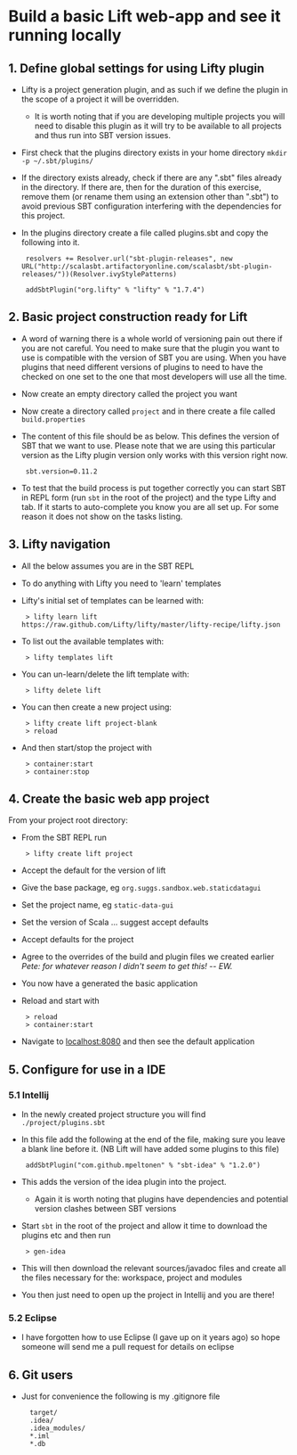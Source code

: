# Build a basic Lift web-app and see it running locally

## 1. Define global settings for using Lifty plugin

 - Lifty is a project generation plugin, and as such if we define the plugin in the scope of a project it will be overridden.
	- It is worth noting that if you are developing multiple projects you will need to disable this plugin as it will try to be available to all projects and thus run into SBT version issues.
 - First check that the plugins directory exists in your home directory `mkdir -p ~/.sbt/plugins/`
 - If the directory exists already, check if there are any ".sbt" files already in the directory.  If there are, then for the duration of this exercise, remove them (or rename them using an extension other than ".sbt") to avoid previous SBT configuration interfering with the dependencies for this project.
 - In the plugins directory create a file called plugins.sbt and copy the following into it.

        resolvers += Resolver.url("sbt-plugin-releases", new URL("http://scalasbt.artifactoryonline.com/scalasbt/sbt-plugin-releases/"))(Resolver.ivyStylePatterns)

        addSbtPlugin("org.lifty" % "lifty" % "1.7.4")

## 2. Basic project construction ready for Lift

 - A word of warning there is a whole world of versioning pain out there if you are not careful.  You need to make sure that the plugin you want to use is compatible with the version of SBT you are using.  When you have plugins that need different versions of plugins to need to have the checked on one set to the one that most developers will use all the time.
 - Now create an empty directory called the project you want
 - Now create a directory called `project` and in there create a file called `build.properties`
 - The content of this file should be as below.  This defines the version of SBT that we want to use.  Please note that we are using this particular version as the Lifty plugin version only works with this version right now.

        sbt.version=0.11.2

  - To test that the build process is put together correctly you can start SBT in REPL form (run `sbt` in the root of the project) and the type Lifty and tab.  If it starts to auto-complete you know you are all set up.  For some reason it does not show on the tasks listing.

## 3. Lifty navigation

 - All the below assumes you are in the SBT REPL
 - To do anything with Lifty you need to 'learn' templates
 - Lifty's initial set of templates can be learned with:

        > lifty learn lift https://raw.github.com/Lifty/lifty/master/lifty-recipe/lifty.json

 - To list out the available templates with:

        > lifty templates lift

 - You can un-learn/delete the lift template with:

        > lifty delete lift

 - You can then create a new project using:

        > lifty create lift project-blank
        > reload

 - And then start/stop the project with

        > container:start 
        > container:stop

## 4. Create the basic web app project

From your project root directory:

 - From the SBT REPL run

        > lifty create lift project

 - Accept the default for the version of lift
 - Give the base package, eg `org.suggs.sandbox.web.staticdatagui`
 - Set the project name, eg `static-data-gui`
 - Set the version of Scala ... suggest accept defaults
 - Accept defaults for the project
 - Agree to the overrides of the build and plugin files we created earlier _Pete: for whatever reason I didn't seem to get this! -- EW._
 - You now have a generated the basic application
 - Reload and start with

        > reload
        > container:start

 - Navigate to [localhost:8080](http://localhost:8080) and then see the default application

## 5. Configure for use in a IDE
### 5.1 Intellij
 - In the newly created project structure you will find `./project/plugins.sbt`
 - In this file add the following at the end of the file, making sure you leave a blank line before it.  (NB Lift will have added some plugins to this file)

        addSbtPlugin("com.github.mpeltonen" % "sbt-idea" % "1.2.0")

 - This adds the version of the idea plugin into the project.
	- Again it is worth noting that plugins have dependencies and potential version clashes between SBT versions
 - Start `sbt` in the root of the project and allow it time to download the plugins etc and then run

        > gen-idea

 - This will then download the relevant sources/javadoc files and create all the files necessary for the: workspace, project and modules
 - You then just need to open up the project in Intellij and you are there!

### 5.2 Eclipse
 - I have forgotten how to use Eclipse (I gave up on it years ago) so hope someone will send me a pull request for details on eclipse

## 6. Git users

- Just for convenience the following is my .gitignore file

        target/
        .idea/
        .idea_modules/
        *.iml
        *.db
